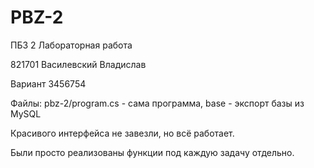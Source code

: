 # PBZ-2


ПБЗ 2 Лабораторная работа

821701 Василевский Владислав

Вариант 3456754

Файлы:
pbz-2/program.cs - сама программа,
base - экспорт базы из MySQL

Красивого интерфейса не завезли, но всё работает. 

Были просто реализованы функции под каждую задачу отдельно. 
